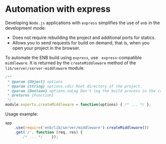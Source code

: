 # Automation with express

Developing `Node.js` applications with `express` simplifies the use of `enb` in the development mode:

* Does not require rebuilding the project and additional ports for statics.
* Allows you to send requests for build on demand, that is, when you open your project in the browser.

To automate the ENB build using `express`, use ` express`-compatible ` middleware`. It is returned by the `createMiddleware` method of the `lib/server/server-middleware` module.

```javascript
/**
 * @param {Object} options
 * @param {String} options.cdir Root directory of the project.
 * @param {Boolean} options.noLog Don't log the build process in the console.
 * @returns {Function}
 */
module.exports.createMiddleware = function(options) { /* ... */ };
```

Usage example:

```javascript
app
    .use(require('enb/lib/server/middleware').createMiddleware())
    .get('/', function (req, res) {
        /* ... */    });
```
